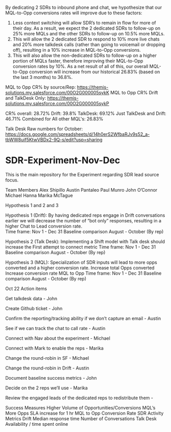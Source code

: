 By dedicating 2 SDRs to inbound phone and chat, we hypothesize that our MQL-to-Opp conversions rates will improve due to these factors:
   1. Less context switching will allow SDR’s to remain in flow for more of their day.  As a result, we expect the 2 dedicated SDRs to follow-up on 25% more MQLs and the other SDRs to follow-up on 10.5% more MQLs.
  2. This will allow the 2 dedicated SDR to respond to 10% more live chats and 20% more talkdesk calls (rather than going to voicemail or dropping off), resulting in a 10% increase in MQL-to-Opp conversions.
  3. This will also allow the non-dedicated SDRs to follow-up on a higher portion of MQLs faster, therefore improving their MQL-to-Opp conversion rates by 10%.
As a net result of all of this, our overall MQL-to-Opp conversion will increase from our historical 26.83% (based on the last 3 months) to 36.8%.

MQL to Opp CR% by source/Rep: https://themis-solutions.my.salesforce.com/00O2G000005sykK
MQL to Opp CR% Drift and TalkDesk Only: https://themis-solutions.my.salesforce.com/00O2G000005sykP

CR% overall: 28.72%
Drift: 39.8%
TalkDesk: 69.12%
Just TalkDesk and Drift: 46.71%
Combined for All other MQL's: 26.83%

Talk Desk Raw numbers for October: https://docs.google.com/spreadsheets/d/14h0erS2WfbaRJv9s52_a-tbWW8uif5KtwVBDx2-9Q-s/edit?usp=sharing

# SDR-Experiment-Nov-Dec
This is the main repository for the Experiment regarding SDR lead source focus.

Team Members
Alex Shipillo
Austin Pantaleo
Paul Munro
John O’Connor 
Michael Hanna
Marika McTague 

Hypothesis 1 and 2 and 3

Hypothesis 1 (Drift): 
By having dedicated reps engage in Drift conversations earlier we will decrease the number of “bot only” responses, resulting in a higher Chat to Lead conversion rate.   
Time frame: Nov 1 - Dec 31
Baseline comparison August - October (By rep) 

Hypothesis 2 (Talk Desk): 
Implementing a Shift model with Talk desk should increase the First attempt to connect metric 
Time frame: Nov 1 - Dec 31
Baseline comparison August - October (By rep) 

Hypothesis 3 (MQL): 
Specialization of SDR inputs will lead to more opps converted and a higher conversion rate.
Increase total Opps converted
Increase conversion rate MQL to Opp
Time frame: Nov 1 - Dec 31
Baseline comparison August - October (By rep) 

Oct 22 Action items

Get talkdesk data - John

Create Github ticket - John

Confirm the reporting/tracking ability if we don’t capture an email - Austin

See if we can track the chat to call rate - Austin

Connect with Nav about the experiment - Michael

Connect with Mark to enable the reps - Marika

Change the round-robin in SF - Michael

Change the round-robin in Drift - Austin

Document baseline success metrics - John

Decide on the 2 reps we’ll use - Marika

Review the engaged leads of the dedicated reps to redistribute them - 

Success Measures
Higher Volume of Opportunities/Conversions 
MQL’s
More Opps
SLA increase for 1 hr
MQL to Opp Conversion Rate
SDR Activity Metrics 
Drift
Median response time
Number of Conversations
Talk Desk
Availability / time spent online 


